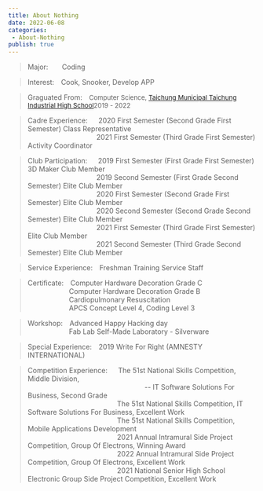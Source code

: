```yaml
---
title: About Nothing
date: 2022-06-08
categories: 
 - About-Nothing
publish: true
---
```


> Major:&emsp;&emsp;Coding

> Interest:&emsp;Cook, Snooker, Develop APP

> Graguated From:&emsp;<font size="2">Computer Science, [Taichung Municipal Taichung Industrial High School](https://w3.tcivs.tc.edu.tw/)2019 - 2022</font>

> Cadre Experience:&emsp;&nbsp;&nbsp;2020 First Semester (Second Grade First Semester) Class Representative<br/>
&emsp;&emsp;&emsp;&emsp;&emsp;&emsp;&emsp;&emsp;&emsp;&emsp;2021 First Semester (Third Grade First Semester) Activity Coordinator

> Club Participation:&emsp;&nbsp;&nbsp;2019 First Semester (First Grade First Semester) 3D Maker Club Member<br />
&emsp;&emsp;&emsp;&emsp;&emsp;&emsp;&emsp;&emsp;&emsp;&emsp;2019 Second Semester (First Grade Second Semester) Elite Club Member<br />
&emsp;&emsp;&emsp;&emsp;&emsp;&emsp;&emsp;&emsp;&emsp;&emsp;2020 First Semester (Second Grade First Semester) Elite Club Member<br />
&emsp;&emsp;&emsp;&emsp;&emsp;&emsp;&emsp;&emsp;&emsp;&emsp;2020 Second Semester (Second Grade Second Semester) Elite Club Member<br />
&emsp;&emsp;&emsp;&emsp;&emsp;&emsp;&emsp;&emsp;&emsp;&emsp;2021 First Semester (Third Grade First Semester) Elite Club Member<br />
&emsp;&emsp;&emsp;&emsp;&emsp;&emsp;&emsp;&emsp;&emsp;&emsp;2021 Second Semester (Third Grade Second Semester) Elite Club Member

> Service Experience:&emsp;Freshman Training Service Staff    

> Certificate:&emsp;Computer Hardware Decoration Grade C<br/>
&emsp;&emsp;&emsp;&emsp;&emsp;&emsp;Computer Hardware Decoration Grade B<br/>
&emsp;&emsp;&emsp;&emsp;&emsp;&emsp;Cardiopulmonary Resuscitation<br/>
&emsp;&emsp;&emsp;&emsp;&emsp;&emsp;APCS Concept Level 4, Coding Level 3

> Workshop:&emsp;Advanced Happy Hacking day<br/>
&emsp;&emsp;&emsp;&emsp;&emsp;&emsp;Fab Lab Self-Made Laboratory - Silverware

> Special Experience:&emsp;2019 Write For Right (AMNESTY INTERNATIONAL)

> Competition Experience:&emsp;&nbsp;&nbsp;The 51st National Skills Competition, Middle Division,<br/>
&emsp;&emsp;&emsp;&emsp;&emsp;&emsp;&emsp;&emsp;&emsp;&emsp;&emsp;&emsp;&emsp;&emsp;&emsp;&emsp;&emsp;-- IT Software Solutions For Business, Second Grade<br />
&emsp;&emsp;&emsp;&emsp;&emsp;&emsp;&emsp;&emsp;&emsp;&emsp;&emsp;&emsp;&emsp;The 51st National Skills Competition, IT Software Solutions For Business, Excellent Work<br />
&emsp;&emsp;&emsp;&emsp;&emsp;&emsp;&emsp;&emsp;&emsp;&emsp;&emsp;&emsp;&emsp;The 51st National Skills Competition, Mobile Applications Development<br />
&emsp;&emsp;&emsp;&emsp;&emsp;&emsp;&emsp;&emsp;&emsp;&emsp;&emsp;&emsp;&emsp;2021 Annual Intramural Side Project Competition, Group Of Electrons, Winning Award<br />
&emsp;&emsp;&emsp;&emsp;&emsp;&emsp;&emsp;&emsp;&emsp;&emsp;&emsp;&emsp;&emsp;2022 Annual Intramural Side Project Competition, Group Of Electrons, Excellent Work<br />
&emsp;&emsp;&emsp;&emsp;&emsp;&emsp;&emsp;&emsp;&emsp;&emsp;&emsp;&emsp;&emsp;2021 National Senior High School Electronic Group Side Project Competition, Excellent Work<br />